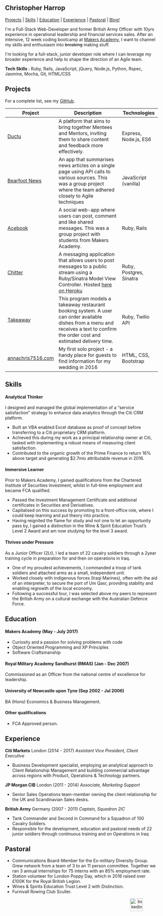 ## Christopher Harrop  

[Projects](#projects)  |  [Skills](#skills)  |  [Education](#education)  |  [Experience](#experience)  |  [Pastoral](#pastoral) | [Blog!](https://bannastre.github.io)

I'm a Full-Stack Web-Developer and former British Army Officer with 10yrs experience in operational leadership and financial services sales. After an intensive, 12 week coding bootcamp at [Makers Academy](http://www.makersacademy.com/curriculum/), I  want to channel my skills and enthusiasm into ~~breaking~~ making stuff.

I'm looking for a full-stack, junior developer role where I can leverage my broader experience and help to shape the direction of an Agile team.

**Tech Skills** : Ruby, Rails, JavaScript, jQuery,  Node.js, Python, Rspec, Jasmine, Mocha, Git, HTML/CSS

## Projects

For a complete list, see my [GitHub](https://github.com/bannastre?tab=repositories).

| Project           | Description | Technologies |
|---                |---          |---           |
| [Ductu](https://ductu.herokuapp.com/) | A platform that aims to bring together Mentees and Mentors, inviting them to share content and feedback more effectively. | Express, Node.js, ES6 |  
| [Bearfoot News](https://github.com/bannastre/bearfoot-news)  | An app that summarises news articles on a single page using API calls to various sources. This was a group project where the team adhered closely to Agile techniques |  JavaScript (vanilla)  |
| [Acebook](https://tranquil-reef-45735.herokuapp.com/sign_in)  | A social web-app where users can post, comment and like shared messages. This was a group project with students from Makers Academy.  | Ruby, Rails |
| [Chitter](https://github.com/bannastre/chitter-challenge)  | A messaging application that allows users to post messages to a public stream using a Ruby/Sinatra Model View Controller. Hosted [here on Heroku](https://chitter-feed.herokuapp.com/)  |  Ruby, Postgres, Sinatra  |
| [Takeaway](https://github.com/bannastre/takeaway)  | This program models a takeaway restaurant booking system. A user can order available dishes from a menu and receives a text to confirm the order cost and estimated delivery time.   | Ruby, Twilio API  |
|[annachris7516.com](http://www.annachris7516.com)  | My first solo project - a handy place for guests to find information for my wedding in 2016 | HTML, CSS, Bootstrap  |

## Skills

#### Analytical Thinker

I designed and managed the global implementation of a “service satisfaction” strategy to enhance data analytics through the Citi CRM platform.

- Built an VBA enabled Excel database as proof of concept before transferring to a Citi proprietary CRM platform.  
- Achieved this during my work as a principal relationship owner at Citi, tasked with implementing a robust means of measuring client satisfaction.
- Contributed to the organic growth of the Prime Finance to return 16% above target and generating $2.7mio attributable revenue in 2016.  

#### Immersive Learner

Prior to Makers Academy, I gained qualifications from the Chartered Institute of Securities Investment, whilst in full-time employment and became FCA qualified.

- Passed the Investment Management Certificate and additional certificates in Securities and Derivatives.
- Capitalised on this success by promoting to a front-office role, where I could keep learning and put theory into practice.
- Having reignited the flame for study and not one to let an opportunity pass by, I gained a distinction in the Wine & Spirit Education Trust’s Level 2 Award and am now studying for the level 3 award.

#### Thrives under Pressure

As a Junior Officer (2Lt), I led a team of 22 cavalry soldiers through a 2year training cycle in preparation for and then on operations in Iraq.

- One of my proudest achievements, I commanded a troop of tank soldiers and attached arms as a small, independent unit.
- Worked closely with indigenous forces (Iraqi Marines), often with the aid of an interpreter, to secure the port of Um Qasr, providing stability and enabling regrowth of the local economy.
- Following a successful tour, I was selected above my peers to represent the British Army on a cultural exchange with the Australian Defence Force.

## Education

#### Makers Academy (May - July 2017)

- Curiosity and a passion for solving problems with code
- Object Oriented Programming and XP Principles
- Software Craftsmanship

#### Royal Military Academy Sandhurst (RMAS) (Jan - Dec 2007)

Commissioned as an Officer from the national centre of excellence for leadership.

#### University of Newcastle upon Tyne  (Sep 2002 - Jul 2006)

BA (Hons) Economics & Business Management.

#### Other qualifications
- FCA Approved person.

## Experience
**Citi Markets** London (2014 - 2017)
*Assistant Vice President, Client Executive*
- Business Development specialist, employing an analytical approach to Client Relationship Management and building commercial advantage across regions with Product, Operations & Technology partners.


**JP Morgan CIB** London (2011 - 2014)
*Associate, Marketing Support*
- Senior Sales Operations team-member owning the client relationship for the UK and Scandinavian Sales desks.


**British Army** Germany (2007 - 2011)
*Captain, Squadron 2IC*
- Tank Commander and Second in Command for a Squadron of 100 Cavalry Soldiers.
- Responsible for the development, education and pastoral needs of 22 junior soldiers through continuous training and on Operations in Iraq

## Pastoral
- Communications Board-Member for the Ex-military Diversity Group. Grew network from a team of 3 to an 11 person committee. Together we ran 3 annual internships for 75 interns with an 85% employment rate.
- Station volunteer for London Poppy Day, which in 2016 raised over £100K for the Royal British Legion.
- Wines & Spirits Education Trust Level 2 with Distinction.
- Furnivall Rowing Club Sculler.

<p align="right"><a href="https://www.linkedin.com/in/christopher-harrop-051a2321">
<img src="https://www.iconfinder.com/data/icons/free-social-icons/67/linkedin_circle_color-512.png" alt="linkedin" hspace="50" height="42" width="42">
</a></p>

